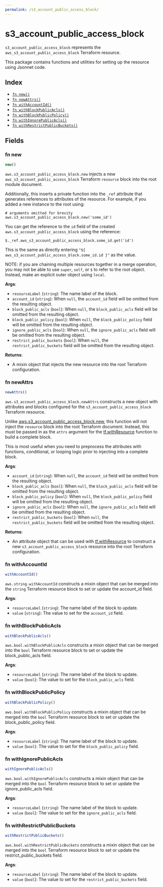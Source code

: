 ```yaml
---
permalink: /s3_account_public_access_block/
---
```


# s3_account_public_access_block

`s3_account_public_access_block` represents the `aws_s3_account_public_access_block` Terraform resource.



This package contains functions and utilities for setting up the resource using Jsonnet code.


## Index

* [`fn new()`](#fn-new)
* [`fn newAttrs()`](#fn-newattrs)
* [`fn withAccountId()`](#fn-withaccountid)
* [`fn withBlockPublicAcls()`](#fn-withblockpublicacls)
* [`fn withBlockPublicPolicy()`](#fn-withblockpublicpolicy)
* [`fn withIgnorePublicAcls()`](#fn-withignorepublicacls)
* [`fn withRestrictPublicBuckets()`](#fn-withrestrictpublicbuckets)

## Fields

### fn new

```ts
new()
```


`aws.s3_account_public_access_block.new` injects a new `aws_s3_account_public_access_block` Terraform `resource`
block into the root module document.

Additionally, this inserts a private function into the `_ref` attribute that generates references to attributes of the
resource. For example, if you added a new instance to the root using:

    # arguments omitted for brevity
    aws.s3_account_public_access_block.new('some_id')

You can get the reference to the `id` field of the created `aws.s3_account_public_access_block` using the reference:

    $._ref.aws_s3_account_public_access_block.some_id.get('id')

This is the same as directly entering `"${ aws_s3_account_public_access_block.some_id.id }"` as the value.

NOTE: if you are chaining multiple resources together in a merge operation, you may not be able to use `super`, `self`,
or `$` to refer to the root object. Instead, make an explicit outer object using `local`.

**Args**:
  - `resourceLabel` (`string`): The name label of the block.
  - `account_id` (`string`):  When `null`, the `account_id` field will be omitted from the resulting object.
  - `block_public_acls` (`bool`):  When `null`, the `block_public_acls` field will be omitted from the resulting object.
  - `block_public_policy` (`bool`):  When `null`, the `block_public_policy` field will be omitted from the resulting object.
  - `ignore_public_acls` (`bool`):  When `null`, the `ignore_public_acls` field will be omitted from the resulting object.
  - `restrict_public_buckets` (`bool`):  When `null`, the `restrict_public_buckets` field will be omitted from the resulting object.

**Returns**:
- A mixin object that injects the new resource into the root Terraform configuration.


### fn newAttrs

```ts
newAttrs()
```


`aws.s3_account_public_access_block.newAttrs` constructs a new object with attributes and blocks configured for the `s3_account_public_access_block`
Terraform resource.

Unlike [aws.s3_account_public_access_block.new](#fn-new), this function will not inject the `resource`
block into the root Terraform document. Instead, this must be passed in as the `attrs` argument for the
[tf.withResource](https://github.com/tf-libsonnet/core/tree/main/docs#fn-withresource) function to build a complete block.

This is most useful when you need to preprocess the attributes with functions, conditional, or looping logic prior to
injecting into a complete block.

**Args**:
  - `account_id` (`string`):  When `null`, the `account_id` field will be omitted from the resulting object.
  - `block_public_acls` (`bool`):  When `null`, the `block_public_acls` field will be omitted from the resulting object.
  - `block_public_policy` (`bool`):  When `null`, the `block_public_policy` field will be omitted from the resulting object.
  - `ignore_public_acls` (`bool`):  When `null`, the `ignore_public_acls` field will be omitted from the resulting object.
  - `restrict_public_buckets` (`bool`):  When `null`, the `restrict_public_buckets` field will be omitted from the resulting object.

**Returns**:
  - An attribute object that can be used with [tf.withResource](https://github.com/tf-libsonnet/core/tree/main/docs#fn-withresource) to construct a new `s3_account_public_access_block` resource into the root Terraform configuration.


### fn withAccountId

```ts
withAccountId()
```

`aws.string.withAccountId` constructs a mixin object that can be merged into the `string`
Terraform resource block to set or update the account_id field.



**Args**:
  - `resourceLabel` (`string`): The name label of the block to update.
  - `value` (`string`): The value to set for the `account_id` field.


### fn withBlockPublicAcls

```ts
withBlockPublicAcls()
```

`aws.bool.withBlockPublicAcls` constructs a mixin object that can be merged into the `bool`
Terraform resource block to set or update the block_public_acls field.



**Args**:
  - `resourceLabel` (`string`): The name label of the block to update.
  - `value` (`bool`): The value to set for the `block_public_acls` field.


### fn withBlockPublicPolicy

```ts
withBlockPublicPolicy()
```

`aws.bool.withBlockPublicPolicy` constructs a mixin object that can be merged into the `bool`
Terraform resource block to set or update the block_public_policy field.



**Args**:
  - `resourceLabel` (`string`): The name label of the block to update.
  - `value` (`bool`): The value to set for the `block_public_policy` field.


### fn withIgnorePublicAcls

```ts
withIgnorePublicAcls()
```

`aws.bool.withIgnorePublicAcls` constructs a mixin object that can be merged into the `bool`
Terraform resource block to set or update the ignore_public_acls field.



**Args**:
  - `resourceLabel` (`string`): The name label of the block to update.
  - `value` (`bool`): The value to set for the `ignore_public_acls` field.


### fn withRestrictPublicBuckets

```ts
withRestrictPublicBuckets()
```

`aws.bool.withRestrictPublicBuckets` constructs a mixin object that can be merged into the `bool`
Terraform resource block to set or update the restrict_public_buckets field.



**Args**:
  - `resourceLabel` (`string`): The name label of the block to update.
  - `value` (`bool`): The value to set for the `restrict_public_buckets` field.
